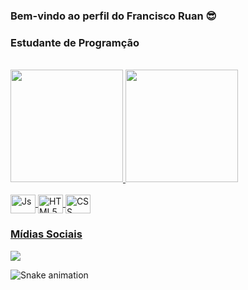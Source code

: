### Bem-vindo ao perfil do Francisco Ruan 😎

### Estudante de Programção

  <div style="display: inline_block"><br>
    <a href="http://github.com/github">
    <img height="180em" src="https://github-readme-stats.vercel.app/api?username=franciscoruan&show_icons=true&theme=midnight-purple&include_all_commits=true&count_private=true"/>
    <img height="180em" src="https://github-readme-stats.vercel.app/api/top-langs/?username=franciscoruan&layout=compact&theme=midnight-purple""https://github.com/anuraghazra/github-readme-stats"/>
  </div>
  
  
  <div style="display: inline_block"><br>
    <img align="center" alt="Js" height="30" width="40" src="https://cdn.jsdelivr.net/gh/devicons/devicon/icons/javascript/javascript-original.svg">
    <img align="center" alt="HTML5" height="30" width="40" src="https://cdn.jsdelivr.net/gh/devicons/devicon/icons/html5/html5-original.svg">
    <img align="center" alt="CSS" height="30" width="40" src="https://cdn.jsdelivr.net/gh/devicons/devicon/icons/css3/css3-original.svg">
  </div>
  
  ### Mídias Sociais
  
  <div>
    <a href="https://steamcommunity.com/id/steamjokerghost/" target="_blank" ><img src="https://img.shields.io/badge/Steam-000000?style=for-the-badge&logo=steam&logoColor=white" target=_"blank"></a>


   ![Snake animation](https://github.com/franciscoruan/franciscoruan/blob/output/github-contribution-grid-snake.svg)

